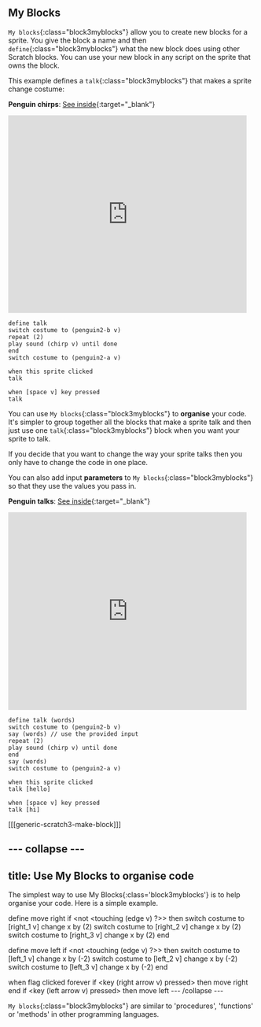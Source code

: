 ## My Blocks

`My blocks`{:class="block3myblocks"} allow you to create new blocks for a sprite. You give the block a name and then `define`{:class="block3myblocks"} what the new block does using other Scratch blocks. You can use your new block in any script on the sprite that owns the block.

This example defines a `talk`{:class="block3myblocks"} that makes a sprite change costume:

**Penguin chirps**: [See inside](https://scratch.mit.edu/projects/567554899/editor){:target="_blank"}

<div class="scratch-preview">
  <iframe src="https://scratch.mit.edu/projects/567554899/embed" allowtransparency="true" width="485" height="402" frameborder="0" scrolling="no" allowfullscreen></iframe>
</div>

```blocks3
define talk
switch costume to (penguin2-b v)
repeat (2)
play sound (chirp v) until done
end
switch costume to (penguin2-a v)

when this sprite clicked
talk

when [space v] key pressed
talk
```

You can use `My blocks`{:class="block3myblocks"} to **organise** your code. It's simpler to group together all the blocks that make a sprite talk and then just use one `talk`{:class="block3myblocks"} block when you want your sprite to talk.

If you decide that you want to change the way your sprite talks then you only have to change the code in one place. 

You can also add input **parameters** to `My blocks`{:class="block3myblocks"} so that they use the values you pass in.

**Penguin talks**: [See inside](https://scratch.mit.edu/projects/567538874/editor){:target="_blank"}

<div class="scratch-preview">
  <iframe src="https://scratch.mit.edu/projects/567538874/embed" allowtransparency="true" width="485" height="402" frameborder="0" scrolling="no" allowfullscreen></iframe>
</div>

```blocks3
define talk (words)
switch costume to (penguin2-b v)
say (words) // use the provided input
repeat (2)
play sound (chirp v) until done
end
say (words)
switch costume to (penguin2-a v)

when this sprite clicked
talk [hello]

when [space v] key pressed
talk [hi]
```

[[[generic-scratch3-make-block]]]

--- collapse ---
---
title: Use My Blocks to organise code
---
The simplest way to use My Blocks{:class='block3myblocks'} is to help organise your code. Here is a simple example.

define move right
if <not <touching (edge v) ?>> then
switch costume to [right_1 v]
change x by (2)
switch costume to [right_2 v]
change x by (2)
switch costume to [right_3 v]
change x by (2)
end

define move left
if <not <touching (edge v) ?>> then
switch costume to [left_1 v]
change x by (-2)
switch costume to [left_2 v]
change x by (-2)
switch costume to [left_3 v]
change x by (-2)
end

when flag clicked
forever
if <key (right arrow v) pressed> then
move right
end
if <key (left arrow v) pressed> then
move left
--- /collapse ---

`My blocks`{:class="block3myblocks"} are similar to 'procedures', 'functions' or 'methods' in other programming languages.